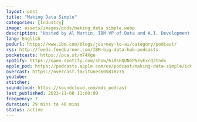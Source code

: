 ```yaml
---
layout: post
title: "Making Data Simple"
categories: [Industry]
image: assets/images/pods/making_data_simple.webp
description: "Hosted by Al Martin, IBM VP of Data and A.I. Development, Making Data Simple provides the latest thinking on big data, A.I., and the implications for the enterprise from a range of experts."
lang: English
podurl: https://www.ibm.com/blogs/journey-to-ai/category/podcast/
rss: http://feeds.feedburner.com/IBM-big-data-hub-podcasts
pocketcasts: https://pca.st/m74Xge
spotify: https://open.spotify.com/show/6i8sGQUN5PNzyExrQJtndx
apple_pod: https://podcasts.apple.com/us/podcast/making-data-simple/id605818735
overcast: https://overcast.fm/itunes605818735
youtube:
stitcher:
soundcloud: https://soundcloud.com/mds_podcast
last_published: 2023-11-08 11:00:00
frequency: 7
duration: 29 mins to 46 mins
status: active
---
```

